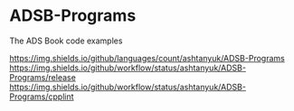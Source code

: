 # ADSB-Programs

The ADS Book code examples

https://img.shields.io/github/languages/count/ashtanyuk/ADSB-Programs
https://img.shields.io/github/workflow/status/ashtanyuk/ADSB-Programs/release
https://img.shields.io/github/workflow/status/ashtanyuk/ADSB-Programs/cpplint
